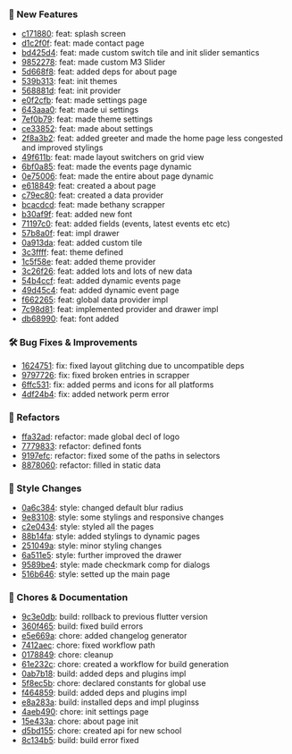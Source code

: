 

### 🎉 New Features
* [c171880](https://github.com/RyanYuuki/BethanyHigh/commit/c171880): feat: splash screen
* [d1c2f0f](https://github.com/RyanYuuki/BethanyHigh/commit/d1c2f0f): feat: made contact page
* [bd425d4](https://github.com/RyanYuuki/BethanyHigh/commit/bd425d4): feat: made custom switch tile and init slider semantics
* [9852278](https://github.com/RyanYuuki/BethanyHigh/commit/9852278): feat: made custom M3 Slider
* [5d668f8](https://github.com/RyanYuuki/BethanyHigh/commit/5d668f8): feat: added deps for about page
* [539b313](https://github.com/RyanYuuki/BethanyHigh/commit/539b313): feat: init themes
* [568881d](https://github.com/RyanYuuki/BethanyHigh/commit/568881d): feat: init provider
* [e0f2cfb](https://github.com/RyanYuuki/BethanyHigh/commit/e0f2cfb): feat: made settings page
* [643aaa0](https://github.com/RyanYuuki/BethanyHigh/commit/643aaa0): feat: made ui settings
* [7ef0b79](https://github.com/RyanYuuki/BethanyHigh/commit/7ef0b79): feat: made theme settings
* [ce33852](https://github.com/RyanYuuki/BethanyHigh/commit/ce33852): feat: made about settings
* [2f8a3b2](https://github.com/RyanYuuki/BethanyHigh/commit/2f8a3b2): feat: added greeter and made the home page less congested and improved stylings
* [49f611b](https://github.com/RyanYuuki/BethanyHigh/commit/49f611b): feat: made layout switchers on grid view
* [6bf0a85](https://github.com/RyanYuuki/BethanyHigh/commit/6bf0a85): feat: made the events page dynamic
* [0e75006](https://github.com/RyanYuuki/BethanyHigh/commit/0e75006): feat:  made the entire about page dynamic
* [e618849](https://github.com/RyanYuuki/BethanyHigh/commit/e618849): feat: created a about page
* [c79ec80](https://github.com/RyanYuuki/BethanyHigh/commit/c79ec80): feat: created a data provider
* [bcacdcd](https://github.com/RyanYuuki/BethanyHigh/commit/bcacdcd): feat: made bethany scrapper
* [b30af9f](https://github.com/RyanYuuki/BethanyHigh/commit/b30af9f): feat: added new font
* [71197c0](https://github.com/RyanYuuki/BethanyHigh/commit/71197c0): feat: added fields (events, latest events etc etc)
* [57b8a0f](https://github.com/RyanYuuki/BethanyHigh/commit/57b8a0f): feat: impl drawer
* [0a913da](https://github.com/RyanYuuki/BethanyHigh/commit/0a913da): feat: added custom tile
* [3c3ffff](https://github.com/RyanYuuki/BethanyHigh/commit/3c3ffff): feat: theme defined
* [1c5f58e](https://github.com/RyanYuuki/BethanyHigh/commit/1c5f58e): feat: added theme provider
* [3c26f26](https://github.com/RyanYuuki/BethanyHigh/commit/3c26f26): feat: added lots and lots of new data
* [54b4ccf](https://github.com/RyanYuuki/BethanyHigh/commit/54b4ccf): feat: added dynamic events page
* [49d45c4](https://github.com/RyanYuuki/BethanyHigh/commit/49d45c4): feat:  added dynamic event page
* [f662265](https://github.com/RyanYuuki/BethanyHigh/commit/f662265): feat: global data provider impl
* [7c98d81](https://github.com/RyanYuuki/BethanyHigh/commit/7c98d81): feat: implemented provider and drawer impl
* [db68990](https://github.com/RyanYuuki/BethanyHigh/commit/db68990): feat: font added

### 🛠️ Bug Fixes & Improvements
* [1624751](https://github.com/RyanYuuki/BethanyHigh/commit/1624751): fix: fixed layout glitching due to uncompatible deps
* [9797726](https://github.com/RyanYuuki/BethanyHigh/commit/9797726): fix: fixed broken entries in scrapper
* [6ffc531](https://github.com/RyanYuuki/BethanyHigh/commit/6ffc531): fix: added perms and icons for all platforms
* [4df24b4](https://github.com/RyanYuuki/BethanyHigh/commit/4df24b4): fix: added network perm error

### 🔧 Refactors
* [ffa32ad](https://github.com/RyanYuuki/BethanyHigh/commit/ffa32ad): refactor: made global decl of logo
* [7779833](https://github.com/RyanYuuki/BethanyHigh/commit/7779833): refactor: defined fonts
* [9197efc](https://github.com/RyanYuuki/BethanyHigh/commit/9197efc): refactor: fixed some of the paths in selectors
* [8878060](https://github.com/RyanYuuki/BethanyHigh/commit/8878060): refactor: filled in static data

### 🎨 Style Changes
* [0a6c384](https://github.com/RyanYuuki/BethanyHigh/commit/0a6c384): style: changed default blur radius
* [9e83108](https://github.com/RyanYuuki/BethanyHigh/commit/9e83108): style: some stylings and responsive changes
* [c2e0434](https://github.com/RyanYuuki/BethanyHigh/commit/c2e0434): style: styled all the pages
* [88b14fa](https://github.com/RyanYuuki/BethanyHigh/commit/88b14fa): style: added stylings to dynamic pages
* [251049a](https://github.com/RyanYuuki/BethanyHigh/commit/251049a): style: minor styling changes
* [6a511e5](https://github.com/RyanYuuki/BethanyHigh/commit/6a511e5): style: further improved the drawer
* [9589be4](https://github.com/RyanYuuki/BethanyHigh/commit/9589be4): style: made checkmark comp for dialogs
* [516b646](https://github.com/RyanYuuki/BethanyHigh/commit/516b646): style: setted up the main page

### 🧹 Chores & Documentation
* [9c3e0db](https://github.com/RyanYuuki/BethanyHigh/commit/9c3e0db): build: rollback to previous flutter version
* [360f465](https://github.com/RyanYuuki/BethanyHigh/commit/360f465): build: fixed build errors
* [e5e669a](https://github.com/RyanYuuki/BethanyHigh/commit/e5e669a): chore: added changelog generator
* [7412aec](https://github.com/RyanYuuki/BethanyHigh/commit/7412aec): chore: fixed workflow path
* [0178849](https://github.com/RyanYuuki/BethanyHigh/commit/0178849): chore: cleanup
* [61e232c](https://github.com/RyanYuuki/BethanyHigh/commit/61e232c): chore: created a workflow for build generation
* [0ab7b18](https://github.com/RyanYuuki/BethanyHigh/commit/0ab7b18): build: added deps and plugins impl
* [5f8ec5b](https://github.com/RyanYuuki/BethanyHigh/commit/5f8ec5b): chore: declared constants for global use
* [f464859](https://github.com/RyanYuuki/BethanyHigh/commit/f464859): build: added deps and plugins impl
* [e8a283a](https://github.com/RyanYuuki/BethanyHigh/commit/e8a283a): build: installed deps and impl pluginss
* [4aeb490](https://github.com/RyanYuuki/BethanyHigh/commit/4aeb490): chore: init settings page
* [15e433a](https://github.com/RyanYuuki/BethanyHigh/commit/15e433a): chore: about page init
* [d5bd155](https://github.com/RyanYuuki/BethanyHigh/commit/d5bd155): chore: created api for new school
* [8c134b5](https://github.com/RyanYuuki/BethanyHigh/commit/8c134b5): build: build error fixed

